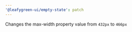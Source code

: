 ```yaml
---
'@leafygreen-ui/empty-state': patch
---
```


Changes the max-width property value from `432px` to `466px`
